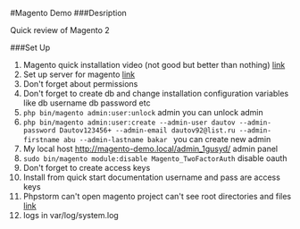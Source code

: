 #Magento Demo
###Desription

Quick review of Magento 2

###Set Up

1. Magento quick installation video (not good but better than nothing) [link](https://www.youtube.com/watch?v=FF31XC1NNOU&t=891s)
2. Set up server for magento [link](https://magemastery.net/blog/how-to-setup-ubuntu-server-for-magento-2-open-source)
3. Don't forget about permissions
4. Don't forget to create db and change installation configuration variables like db username db password etc
5. ```php bin/magento admin:user:unlock``` admin you can unlock admin
6. ```php bin/magento admin:user:create --admin-user dautov --admin-password Dautov123456+ --admin-email dautov92@list.ru --admin-firstname abu --admin-lastname bakar ``` you can create new admin
7. My local host http://magento-demo.local/admin_1gusyd/ admin panel
8. ```sudo bin/magento module:disable Magento_TwoFactorAuth``` disable oauth
9. Don't forget to create access keys
10. Install from quick start documentation username and pass are access keys
11. Phpstorm can't open magento project can't see root directories and files [link](https://stackoverflow.com/questions/48065971/phpstorm-not-showing-project-files-in-project-view)
12. logs in var/log/system.log
